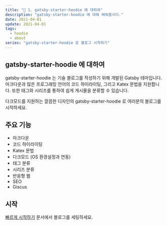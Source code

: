 ```yaml
---
title: "🎇 1. gatsby-starter-hoodie 에 대하여"
description: "gatsby-starter-hoodie 에 대해 배워봅시다."
date: 2021-04-01
update: 2021-04-01
tags:
  - hoodie
  - about
series: "gatsby-starter-hoodie 로 블로그 시작하기"
---
```


## gatsby-starter-hoodie 에 대하여

gatsby-starter-hoodie 는 기술 블로그를 작성하기 위해 개발된 Gatsby 테마입니다. 마크다운과 많은 프로그래밍 언어의 코드 하이라이팅, 그리고 Katex 문법을 지원합니다. 또한 태그와 시리즈를 통하여 쉽게 게시물을 분류할 수 있습니다.

다크모드를 지원하는 깔끔한 디자인의 gatsby-starter-hoodie 로 여러분의 블로그를 시작하세요.

## 주요 기능

- 마크다운
- 코드 하이라이팅
- Katex 문법
- 다크모드 (OS 환경설정과 연동)
- 태그 분류
- 시리즈 분류
- 반응형 웹
- SEO
- Giscus

## 시작

[빠르게 시작하기](/quick-start-kr) 문서에서 블로그를 세팅하세요.
